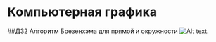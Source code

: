 # Компьютерная графика
##ДЗ2 Алгоритм Брезенхэма для прямой и окружности
![Alt text](file:///home/oleg/Видео/Peek.gif).
